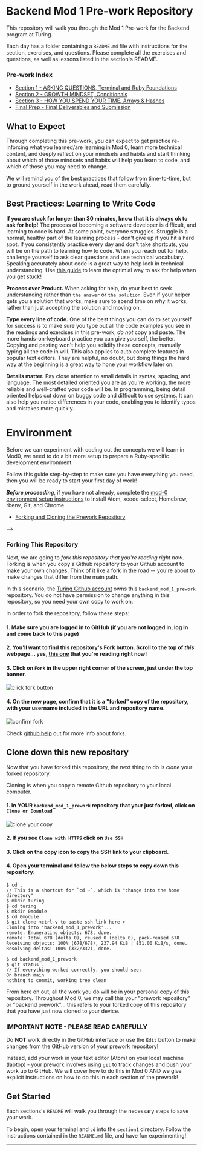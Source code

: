 # Backend Mod 1 Pre-work Repository

This repository will walk you through the Mod 1 Pre-work for the Backend program at Turing.

Each day has a folder containing a `README.md` file with instructions for the section, exercises, and questions. Please complete all the exercises and questions, as well as lessons listed in the section's README.

### Pre-work Index

* [Section 1 - ASKING QUESTIONS, Terminal and Ruby Foundations](section1)
* [Section 2 - GROWTH MINDSET, Conditionals](section2)
* [Section 3 - HOW YOU SPEND YOUR TIME, Arrays & Hashes](section3)
* [Final Prep - Final Deliverables and Submission](final_prep)

## What to Expect

Through completing this pre-work, you can expect to get practice re-inforcing what you learned/are learning in Mod 0, learn more technical content, and deeply reflect on your mindsets and habits and start thinking about which of those mindsets and habits will help you learn to code, and which of those you may need to change.

We will remind you of the best practices that follow from time-to-time, but to ground yourself in the work ahead, read them carefully.

## Best Practices: Learning to Write Code

**If you are stuck for longer than 30 minutes, know that it is always ok to ask for help!** The process of becoming a software developer is difficult, and learning to code is hard. At some point, everyone struggles. Struggle is a normal, healthy part of the learning process - don't give up if you hit a hard spot. If you consistently practice every day and don't take shortcuts, you will be on the path to learning how to code. When you reach out for help, challenge yourself to ask clear questions and use technical vocabulary. Speaking accurately about code is a great way to help lock in technical understanding. Use [this guide](https://gist.github.com/ericweissman/fb0241e226227867b6bc70a4d49227f5) to learn the optimial way to ask for help when you get stuck!

**Process over Product.** When asking for help, do your best to seek understanding rather than `the answer` or `the solution`. Even if your helper gets you a solution that works, make sure to spend time on *why* it works, rather than just accepting the solution and moving on.

**Type every line of code.** One of the best things you can do to set yourself for success is to make sure you type out all the code examples you see in the readings and exercises in this pre-work, *do not* copy and paste. The more hands-on-keyboard practice you can give yourself, the better. Copying and pasting won't help you solidify these concepts, manually typing all the code in will. This also applies to auto complete features in popular text editors. They are helpful, no doubt, but doing things the hard way at the beginning is a great way to hone your workflow later on.

**Details matter.** Pay close attention to small details in syntax, spacing, and language. The most detailed oriented you are as you're working, the more reliable and well-crafted your code will be. In programming, being detail oriented helps cut down on buggy code and difficult to use systems. It can also help you notice differences in your code, enabling you to identify typos and mistakes more quickly.

# Environment

Before we can experiment with coding out the concepts we will learn in Mod0, we need to do a bit more setup to prepare a Ruby-specific development environment.

Follow this guide step-by-step to make sure you have everything you need, then you will be ready to start your first day of work!

***Before proceeding***, if you have not already, complete the [mod-0 environment setup instructions](http://mod0.turing.io/setup-instructions) to install Atom, xcode-select, Homebrew, rbenv, Git, and Chrome.

<!-- 
ADD TO INITIAL SETUP

We will cover the following:

*   [Installing Rbenv - a Ruby Version Manager](#set-up-ruby-environment-manager-rbenv)
*   [Installing Ruby Versions using Rbenv](#use-rbenv-to-install-a-certain-version-of-ruby)
*   [Terminal](#terminal) -->
*   [Forking and Cloning the Prework Repository](#forking-the-module-1-prework-repository)


<!-- First, let's get a Ruby version management tool on our machines. -->
<!-- 
 ## Set up Ruby Environment Manager: [rbenv](https://github.com/rbenv/rbenv#homebrew-on-mac-os-x) -->

<!-- Over the years, Ruby has evolved through various version releases over time that contain new features and upgrades. Version 0.95, the very first, was released in 1995, and at the beginning of year 2021, we're at version 2.7.

Generally, programs written in one version of Ruby will run just fine on another version, but sometimes incompatibilities can be encountered, meaning that particular program needs to be run with a specific version of Ruby.

Additionally, very useful tools called "gems" are out there that were created specifically to help developers code (specifically, the `pry` gem is very handy) and we cannot utilize these without first installing and configuring `rbenv`.

To solve potential compatability issues, we'd like to be able to install and manage multiple versions of Ruby on our system. We would also like to be able to use gems across different versions of Ruby. These are the kinds of things `rbenv` handles. -->

<!-- ### Installation

#### NOTE: If you have any issues with the `rbenv` setup, please message Eric Weissman on slack (@ericweissman) and we will address your issues at a later date! You're system version of ruby will work fine for your Prework exercises!

Here is a video walk-through that may be helpful for the following steps. Check it out!

Keep in mind that the steps in the video are correct, but we want you to install **ruby version 2.7.2**, per the written instructions below. --> -->

<!-- [![Walkthrough RBENV and Ruby](images/rbenv-ruby-thumbnail.jpg)](https://youtu.be/3DtqMlK8In0 "Video Walkthrough for RBENV and Ruby Installation") -->

<!-- Similar to Homebrew, rbenv provides a script to get everything installed. Open a terminal with Spotlight search (`Command + Space`) and enter these commands:

```
$ brew update
```
Wait a few moments for `brew` to check its current version and make sure it is ready to be used.

```
$ brew install rbenv
```
Wait again, as brew installs rbenv.

```
$ rbenv init
```

The output from your terminal should be something similar to:

```
$ rbenv init
.
.
.
# Load rbenv automatically by appending
# the following to ~/.zshrc:

eval "$(rbenv init -)"
```

This output is telling you that you will need to add the above line (beginning with `eval`) to your "bash profile".

To do this, in your terminal, enter:

```
$ atom ~/.zshrc
```

This command will open up your `ZSH Runtime Configuration` file in Atom so you can edit it. Copy the line `eval "$(rbenv init -)"` and paste it at the END of the `.zshrc` file, and save it.

Check to see if you did this step correctly by switching back to your terminal and typing `cat ~/.zshrc`. You should see `eval "$(rbenv init -)"` at the bottom of the output.

After, **close your terminal and reopen it.** This is a very important step since the bash profile is loaded each time a new terminal window is opened.

Now, check to make sure rbenv was installed properly. In your terminal, type:

```
$ rbenv versions
```

It should give you a version number rather than an error message.

More information about rbenv can be found [here](https://github.com/rbenv/rbenv#homebrew-on-mac-os-x). -->

<!-- ### Use rbenv to install a certain version of Ruby

Now that we have rbenv installed, we're going to use it to install a specific version of Ruby: Ruby 2.7.2. This is the version we will use in the Backend Program.

If you need another version it'll be the same procedure, just replace `2.7.2` in the instructions with whichever version you want.

Install it with:

```
$ rbenv install 2.7.2
```

It will take a while to finish installing, and print a _lot_ of text to your terminal.

When it's all finished, type:

```
$ rbenv versions
```

and you should now see `2.7.2` listed.

Be careful, there are two different rbenv commands, `version` and `versions`. The first shows you _your current ruby version_. The second shows _all installed versions_.

Switch to your newly installed version with

```
$ rbenv local 2.7.2
```

Now enter:

```
$ ruby -v
```

This shows us what version of Ruby we are running. You should see something like:

```
ruby 2.7.2p105 (2018-10-18 revision 65156) [x86_64-darwin17]
```

You can ignore everything after the `p` in `2.7.2p105`- the first bit shows us we are running Ruby 2.7.2, which is what we want to verify. If you got something different than `2.7.2`, such as `2.4.1`, go back through the Rbenv installation, make sure you have you successfully edited your `bash_profile`, restart your terminal, and try again. -->

<!-- #### Setting the Default Version

You can tell rbenv which Ruby version you want to use by default. Let's do that with terminal command:

```
$ rbenv global 2.7.2
```

Now, let's make your terminal aware of this update with command:

```
$ rbenv rehash
```

## Terminal

We will be referencing many terminal commands throughout the prework. It is recommended that you practice using terminal commands before getting started with section1. -->


### Forking This Repository

Next, we are going to *fork this repository that you're reading right now*. Forking is when you copy a Github repository to your Github account to make your own changes. Think of it like a fork in the road -- you're about to make changes that differ from the main path.

In this scenario, the [Turing Github account](https://github.com/turingschool) owns this `backend_mod_1_prework` repository. You do not have permission to change anything in this repository, so you need your own copy to work on.

In order to fork the repository, follow these steps:

####  1. Make sure you are logged in to GitHub (if you are not logged in, log in and come back to this page)

####  2. You'll want to find this repository's Fork button. Scroll to the top of *this* webpage... yes, [this one](https://github.com/turingschool/backend_mod_1_prework) that you're reading right now!

####  3. Click on `Fork` in the upper right corner of the screen, just under the top banner.

![click fork button](/images/be_step1.png)

####  4. On the new page, confirm that it is a "forked" copy of the repository, with your username included in the URL and repository name.

![confirm fork](/images/be_step2.png)

Check [github help](https://help.github.com/en/github/getting-started-with-github/fork-a-repo) out for more info about forks.

## Clone down this new repository

Now that you have forked this repository, the next thing to do is *clone* your forked repository.

Cloning is when you copy a remote Github repository to your local computer.

#### 1. In YOUR `backend_mod_1_prework` repository that your just forked, click on `Clone or Download`

![clone your copy](/images/be_step3.png)

#### 2. If you see `Clone with HTTPS` click on `Use SSH`

#### 3. Click on the copy icon to copy the SSH link to your clipboard.

#### 4. Open your terminal and follow the below steps to copy down this repository:

```
$ cd .
// This is a shortcut for `cd ~`, which is "change into the home directory"
$ mkdir turing
$ cd turing
$ mkdir 0module
$ cd 0module
$ git clone <ctrl-v to paste ssh link here >
Cloning into 'backend_mod_1_prework'...
remote: Enumerating objects: 678, done.
remote: Total 678 (delta 0), reused 0 (delta 0), pack-reused 678
Receiving objects: 100% (678/678), 237.94 KiB | 851.00 KiB/s, done.
Resolving deltas: 100% (332/332), done.

$ cd backend_mod_1_prework
$ git status .
// If everything worked correctly, you should see:
On branch main
nothing to commit, working tree clean
```

From here on out, all the work you do will be in your personal copy of this repository. Throughout Mod 0, we may call this your "prework repository" or "backend prework"... this refers to your forked copy of this repository that you have just now cloned to your device.

### IMPORTANT NOTE - PLEASE READ CAREFULLY
Do **NOT** work directly in the GitHub interface or use the `Edit` button to make changes from the GitHub version of your prework repository! 

Instead, add your work in your text editor (Atom) on your local machine (laptop) - your prework involves using `git` to track changes and push your work up to GitHub. We will cover how to do this in Mod 0 AND we give explicit instructions on how to do this in each section of the prework!

## Get Started

Each sections's `README` will walk you through the necessary steps to save your work.

To begin, open your terminal and `cd` into the `section1` directory. Follow the instructions contained in the `README.md` file, and have fun experimenting!

----------------------------------
